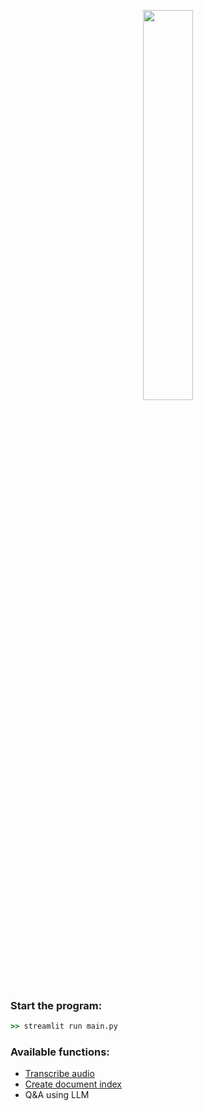 <p align="center">
  <img align="center" src="https://private-user-images.githubusercontent.com/10580847/248083735-15c326d9-67df-4fb2-b50a-c7684f45bacb.png?jwt=eyJhbGciOiJIUzI1NiIsInR5cCI6IkpXVCJ9.eyJrZXkiOiJrZXkxIiwiZXhwIjoxNjg3NDc2MjU0LCJuYmYiOjE2ODc0NzU5NTQsInBhdGgiOiIvMTA1ODA4NDcvMjQ4MDgzNzM1LTE1YzMyNmQ5LTY3ZGYtNGZiMi1iNTBhLWM3Njg0ZjQ1YmFjYi5wbmc_WC1BbXotQWxnb3JpdGhtPUFXUzQtSE1BQy1TSEEyNTYmWC1BbXotQ3JlZGVudGlhbD1BS0lBSVdOSllBWDRDU1ZFSDUzQSUyRjIwMjMwNjIyJTJGdXMtZWFzdC0xJTJGczMlMkZhd3M0X3JlcXVlc3QmWC1BbXotRGF0ZT0yMDIzMDYyMlQyMzE5MTRaJlgtQW16LUV4cGlyZXM9MzAwJlgtQW16LVNpZ25hdHVyZT1kNDFlMWRlY2JlNTAyODNiNzgyYTgyOWM5MjQ4MWFiNDZiZjlmMDhhMGM2ZWRlYzk5MmFiNDFhMjU0YmJhMzQ5JlgtQW16LVNpZ25lZEhlYWRlcnM9aG9zdCZhY3Rvcl9pZD0wJmtleV9pZD0wJnJlcG9faWQ9MCJ9.uXIzCo6eJk37dbwGHgs0NXqHQrEbgMgKTsrcSFgs4-k" width="40%" height="40%" />
</p>

### Start the program:
```cmd
>> streamlit run main.py
```
  
### Available functions:
  - [Transcribe audio](utils/audio_transcribe.py)
  - [Create document index](utils/generate_vector_index.py)
  - Q&A using LLM
